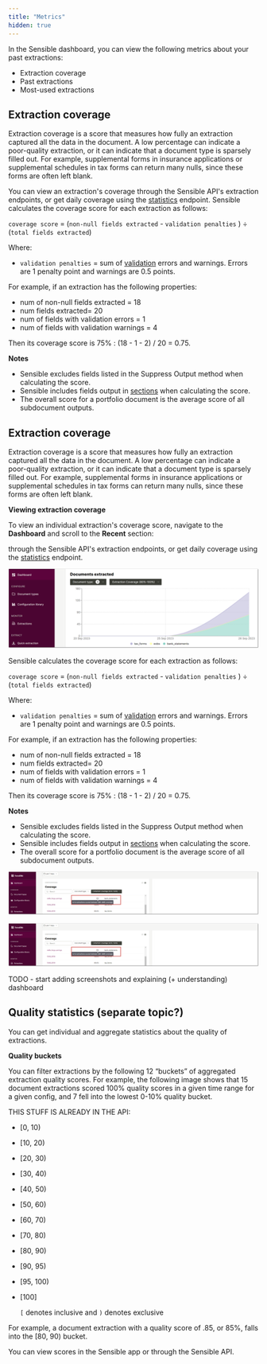 ```yaml
---
title: "Metrics"
hidden: true
---
```


In the Sensible dashboard, you can view the following metrics about your past extractions:

- Extraction coverage
- Past extractions
- Most-used extractions

Extraction coverage
---

Extraction coverage is a score that measures how fully an extraction captured all the data in the document. A low percentage can indicate a poor-quality extraction, or it can indicate that a document type is sparsely filled out. For example, supplemental forms in insurance applications or supplemental schedules in tax forms can return many nulls, since these forms are often left blank. 

You can view an extraction's coverage through the Sensible API's extraction endpoints, or get daily coverage using the [statistics](ref:statistics) endpoint. Sensible calculates the coverage score for each extraction as follows:

`coverage score` = (`non-null fields extracted` - `validation penalties` )  ÷  (`total fields extracted`) 

Where:

- `validation penalties` =  sum of [validation](doc:validate-extractions) errors and warnings. Errors are 1 penalty point and warnings are 0.5 points.

For example, if an extraction has the following properties:

- num of non-null fields extracted = 18
- num fields extracted= 20
- num of fields with validation errors = 1
- num of fields with validation warnings = 4

Then its coverage score is 75% : (18 - 1 - 2) / 20 = 0.75. 

**Notes**

- Sensible excludes fields listed in the Suppress Output method when calculating the score.
- Sensible includes fields output in [sections](doc:sections) when calculating the score.
- The overall score for a portfolio document is the average score of all subdocument outputs.







Extraction coverage
---

Extraction coverage is a score that measures how fully an extraction captured all the data in the document. A low percentage can indicate a poor-quality extraction, or it can indicate that a document type is sparsely filled out. For example, supplemental forms in insurance applications or supplemental schedules in tax forms can return many nulls, since these forms are often left blank. 

**Viewing extraction coverage**

To view an individual extraction's coverage score, navigate to the **Dashboard** and scroll to the **Recent** section:



 through the Sensible API's extraction endpoints, or get daily coverage using the [statistics](ref:statistics) endpoint.

![Click to enlarge](https://raw.githubusercontent.com/sensible-hq/sensible-docs/main/readme-sync/assets/v0/images/final/dashboard_count.png)



 Sensible calculates the coverage score for each extraction as follows:

`coverage score` = (`non-null fields extracted` - `validation penalties` )  ÷  (`total fields extracted`) 

Where:

- `validation penalties` =  sum of [validation](doc:validate-extractions) errors and warnings. Errors are 1 penalty point and warnings are 0.5 points.

For example, if an extraction has the following properties:

- num of non-null fields extracted = 18
- num fields extracted= 20
- num of fields with validation errors = 1
- num of fields with validation warnings = 4

Then its coverage score is 75% : (18 - 1 - 2) / 20 = 0.75. 







**Notes**

- Sensible excludes fields listed in the Suppress Output method when calculating the score.
- Sensible includes fields output in [sections](doc:sections) when calculating the score.
- The overall score for a portfolio document is the average score of all subdocument outputs.







![Click to enlarge](https://raw.githubusercontent.com/sensible-hq/sensible-docs/main/readme-sync/assets/v0/images/final/dashboard_coverage.png)



![Click to enlarge](https://raw.githubusercontent.com/sensible-hq/sensible-docs/main/readme-sync/assets/v0/images/final/dashboard_coverage.png)





TODO - start adding screenshots and explaining (+ understanding) dashboard

Quality statistics (separate topic?)
---

You can get individual and aggregate statistics about the quality of extractions.

**Quality buckets**

You can filter extractions by the following 12 “buckets” of aggregated extraction quality scores.  For example, the following image shows that 15 document extractions scored 100% quality scores in a given time range for a given config, and 7 fell into the lowest 0-10% quality bucket.



THIS STUFF IS ALREADY IN THE API:

- [0, 10)

- [10, 20)

- [20, 30)

- [30, 40)

- [40, 50)

- [50, 60)

- [60, 70)

- [70, 80)

- [80, 90)

- [90, 95)

- [95, 100)

- [100] 

  `[` denotes inclusive and `)` denotes exclusive

For example, a document extraction with a quality score of .85, or 85%, falls into the  [80, 90) bucket.

You can view scores in the Sensible app or through the Sensible API. 

